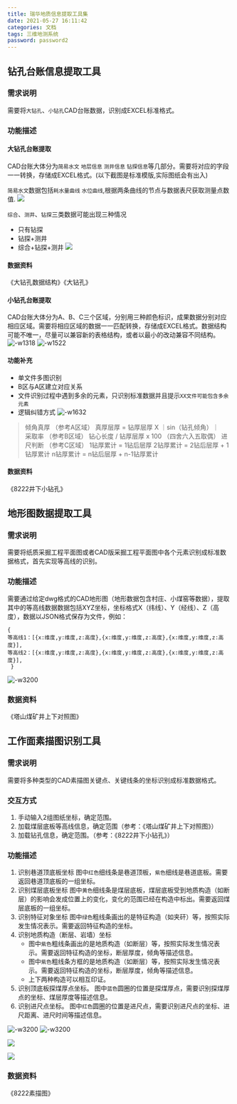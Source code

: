 ```yaml
---
title: 瑞华地质信息提取工具集
date: 2021-05-27 16:11:42
categories: 文档
tags: 三维地测系统
password: password2
---
```


## 钻孔台账信息提取工具
### 需求说明
需要将`大钻孔`、`小钻孔`CAD台账数据，识别成EXCEL标准格式。

### 功能描述
#### 大钻孔台账提取
CAD台账大体分为`简易水文` `地层信息` `测井信息` `钻探信息`等几部分。需要将对应的字段一一转换，存储成EXCEL格式。(以下截图是标准模版,实际图纸会有出入)

`简易水文`数据包括`耗水量曲线` `水位曲线`,根据两条曲线的节点与数据表尺获取测量点数值.
![](16250247606369.jpg)


`综合`、`测井`、`钻探`三类数据可能出现三种情况
* 只有钻探
* 钻探+测井
* 综合+钻探+测井
![](16249730087677.jpg)



#### 数据资料
《大钻孔数据结构》《大钻孔》

#### 小钻孔台账提取
CAD台账大体分为A、B、C三个区域，分别用三种颜色标识，成果数据分别对应相应区域。需要将相应区域的数据一一匹配转换，存储成EXCEL格式。数据结构可能不唯一，尽量可以兼容新的表格结构，或者以最小的改动兼容不同结构。
![-w1318](16212220452395.jpg)
![-w1522](16212224246968.jpg)

#### 功能补充
* 单文件多图识别
* B区与A区建立对应关系
* 文件识别过程中遇到多余的元素，只识别标准数据并且提示`XX文件可能包含多余元素`
* 逻辑纠错方式
![-w1632](16233919801313.jpg)


 > 倾角真厚 （参考A区域）
 真厚层厚 = 钻厚层厚 X ｜sin（钻孔倾角）｜  
 > 采取率 （参考B区域）
 钻心长度 / 钻厚层厚 x 100 （四舍六入五取偶） 
 > 进尺判断  （参考C区域）
 1钻厚累计 = 1钻后层厚
 2钻厚累计 = 2钻后层厚 +  1钻厚累计
 n钻厚累计 = n钻后层厚 +  n-1钻厚累计



#### 数据资料
《8222井下小钻孔》

## 地形图数据提取工具
### 需求说明
需要将纸质采掘工程平面图或者CAD版采掘工程平面图中各个元素识别成标准数据格式，首先实现等高线的识别。

### 功能描述
需要通过给定dwg格式的CAD地形图（地形数据包含村庄、小煤窑等数据），提取其中的等高线数据数据包括XYZ坐标，坐标格式X（纬线）、Y（经线）、Z（高度），数据以JSON格式保存为文件，例如：
```
{ 
等高线1：[{x:维度,y:维度,z:高度},{x:维度,y:维度,z:高度},{x:维度,y:维度,z:高度}],
等高线2：[{x:维度,y:维度,z:高度},{x:维度,y:维度,z:高度},{x:维度,y:维度,z:高度}],
 }
```
 
![-w3200](16221024036388.jpg)

### 数据资料
《塔山煤矿井上下对照图》

## 工作面素描图识别工具

### 需求说明
需要将多种类型的CAD素描图关键点、关键线条的坐标识别成标准数据格式。
### 交互方式
1. 手动输入2组图纸坐标，确定范围。
2. 加载煤层底板等高线信息，确定范围（参考：《塔山煤矿井上下对照图》）
3. 加载钻孔信息，确定范围。（参考：《8222井下小钻孔》）
### 功能描述
1. 识别巷道顶底板坐标
    图中`红色`细线条是巷道顶板，`紫色`细线是巷道底板。需要返回巷道顶底板的一组坐标。
2. 识别煤层底板坐标
    图中`黄色`细线条是煤层底板，煤层底板受到地质构造（如断层）的影响会发成位置上的变化，变化的范围已经在构造中标出。需要返回煤层底板的一组坐标。
3. 识别特征对象坐标
    图中`绿色`粗线条画出的是特征构造（如夹矸）等，按照实际发生情况表示。需要返回特征构造的坐标。
4. 识别地质构造（断层、岩墙）坐标
    * 图中`紫色`粗线条画出的是地质构造（如断层）等，按照实际发生情况表示。需要返回特征构造的坐标，断层厚度，倾角等描述信息。
    * 图中`紫色`粗线条方框的是地质构造（如断层）等，按照实际发生情况表示。需要返回特征构造的坐标，断层厚度，倾角等描述信息。
    * 上下两种构造可以相互印证。
5. 识别顶底板探煤厚点坐标。
    图中`蓝色`圆圈的位置是探煤厚点，需要识别探煤厚点的坐标、煤层厚度等描述信息。
6. 识别进尺点坐标。
    图中`红色`圆圈的位置是进尺点，需要识别进尺点的坐标、进尺距离、进尺时间等描述信息。

![-w3200](16220998961771.jpg)
![-w3200](16221069275865.jpg)


![](16221015354268.jpg)

![](16221067865676.jpg)

### 数据资料
《8222素描图》